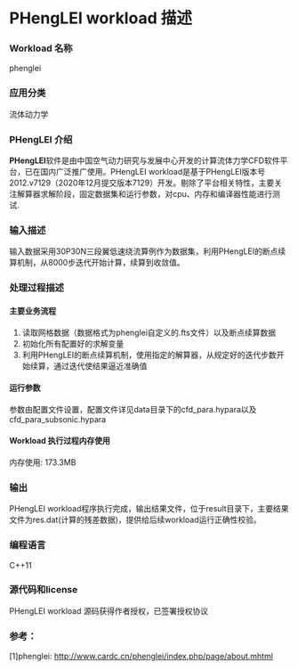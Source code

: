 # PHengLEI workload 描述

### Workload 名称

phenglei

### 应用分类

流体动力学

### PHengLEI 介绍

**PHengLEI**软件是由中国空气动力研究与发展中心开发的计算流体力学CFD软件平台，已在国内广泛推广使用。PHengLEI workload是基于PHengLEI版本号2012.v7129（2020年12月提交版本7129）开发。剔除了平台相关特性，主要关注解算器求解阶段，固定数据集和运行参数，对cpu、内存和编译器性能进行测试.

### 输入描述

输入数据采用30P30N三段翼低速绕流算例作为数据集，利用PHengLEI的断点续算机制，从8000步迭代开始计算，续算到收敛值。

### 处理过程描述

#### 主要业务流程

1. 读取网格数据（数据格式为phenglei自定义的.fts文件）以及断点续算数据
2. 初始化所有配置好的求解变量
3. 利用PHengLEI的断点续算机制，使用指定的解算器，从规定好的迭代步数开始续算，通过迭代使结果逼近准确值

#### 运行参数
参数由配置文件设置，配置文件详见data目录下的cfd_para.hypara以及cfd_para_subsonic.hypara

#### Workload 执行过程内存使用

内存使用: 173.3MB

### 输出

PHengLEI workload程序执行完成，输出结果文件，位于result目录下，主要结果文件为res.dat(计算的残差数据)，提供给后续workload运行正确性校验。

### 编程语言

C++11

### 源代码和license

PHengLEI workload 源码获得作者授权，已签署授权协议

### 参考：
[1]phenglei: http://www.cardc.cn/phenglei/index.php/page/about.mhtml
